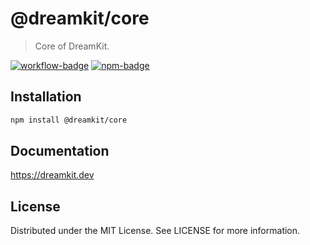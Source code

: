 # @dreamkit/core

> Core of DreamKit.

[![workflow-badge]](https://github.com/swordev/dreamkit/actions/workflows/ci.yaml) [![npm-badge]](https://www.npmjs.com/package/@dreamkit/core)

[workflow-badge]: https://img.shields.io/github/actions/workflow/status/swordev/dreamkit/ci.yaml?branch=main
[npm-badge]: https://img.shields.io/npm/v/@dreamkit/core?label=@dreamkit/core

## Installation

```sh
npm install @dreamkit/core
```

## Documentation

https://dreamkit.dev

## License

Distributed under the MIT License. See LICENSE for more information.
